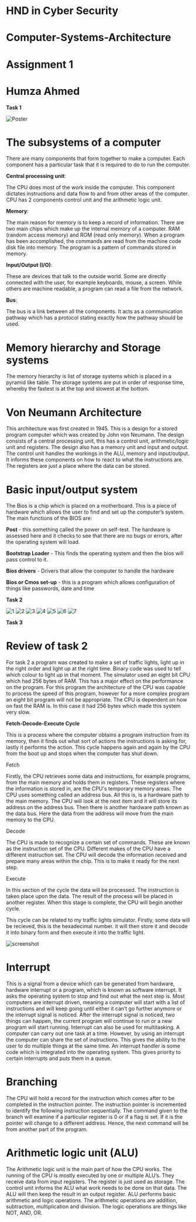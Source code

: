 #  HND in Cyber Security


# Computer-Systems-Architecture


# Assignment 1 


# Humza Ahmed


**Task 1** 

![Poster](https://i.imgur.com/HrPz14v.png)

# The subsystems of a computer 

There are many components that form together to make a computer. Each component has a particular task that it is required to do to run the computer.


**Central processing unit**: 

The CPU does most of the work inside the computer. This component dictates instructions and data flow to and from other areas of the computer. CPU has 2 components control unit and the arithmetic logic unit.


**Memory**:

The main reason for memory is to keep a record of information. There are two main chips which make up the internal memory of a computer. RAM (random access memory) and ROM (read only memory). When a program has been accomplished, the commands are read from the machine code disk file into memory. The program is a pattern of commands stored in memory.


**Input/Output (I/O)**: 

These are devices that talk to the outside world. Some are directly connected with the user, for example keyboards, mouse, a screen. While others are machine readable, a program can read a file from the network.


**Bus**: 

The bus is a link between all the components. It acts as a communication pathway which has a protocol stating exactly how the pathway should be used.

# Memory hierarchy and Storage systems

The memory hierarchy is list of storage systems which is placed in a pyramid like table.  The storage systems are put in order of response time, whereby the fastest is at the top and slowest at the bottom.

# Von Neumann Architecture 

This architecture was first created in 1945. This is a design for a stored program computer which was created by John von Neumann. The design consists of a central processing unit, this has a control unit, arithmetic/logic unit and registers. The design also has a memory unit and input and output.  The control unit handles the workings in the ALU, memory and input/output. It informs these components on how to react to what the instructions are.  The registers are just a place where the data can be stored.


# Basic input/output system 
The Bios is a chip which is placed on a motherboard. This is a piece of hardware which allows the user to find and set up the computer’s system. 
The main functions of the BIOS are: 

**Post** - this something called the power on self-test.  The hardware is assessed here and it checks to see that there are no bugs or errors, after the operating system will load.

**Bootstrap Loader** - This finds the operating system and then the bios will pass control to it. 

**Bios drivers** - Drivers that allow the computer to handle the hardware 

**Bios or Cmos set-up** - this is a program which allows configuration of things like passwords, date and time

**Task 2**

![1](https://i.imgur.com/h7J1Xto.png)
![2](https://i.imgur.com/3vtLAKe.png)
![3](https://i.imgur.com/RbYh2Ow.png)
![4](https://i.imgur.com/n0CtM4i.png)
![5](https://i.imgur.com/nssGeoJ.png)
![6](https://i.imgur.com/4vWqsW5.png)
![7](https://i.imgur.com/XS01hkY.png)






**Task 3**

# Review of task 2 


For task 2 a program was created to make a set of traffic lights, light up in the right order and light up at the right time. Binary code was used to tell which colour to light up in that moment. The simulator used an eight bit CPU which had 256 bytes of RAM. This has a major effect on the performance on the program. For this program the architecture of the CPU was capable to process the speed of this program, however for a more complex program an eight bit program will not be appropriate. The CPU is dependent on how on fast the RAM  is. In this case it had 256 bytes which made this system very slow. 


**Fetch-Decode-Execute Cycle**


This is a process where the computer obtains a program instruction from its memory, then it finds out what sort of actions the instructions is asking for, lastly it performs the action. This cycle happens again and again by the CPU from the boot up and stops when the computer has shut down.

Fetch

Firstly, the CPU retrieves some data and instructions, for example programs, from the main memory and holds them in registers. These registers where the information is stored in, are the CPU's temporary memory areas. The CPU uses something called an address bus. All this is, is a hardware path to the main memory. The CPU will look at the next item and it will store its address on the address bus. Then there is another hardware path known as the data bus. Here the data from the address will move from the main memory to the CPU.

Decode

The CPU is made to recognize a certain set of commands. These are known as the instruction set of the CPU. Different makes of the CPU have a different instruction set. The CPU will decode the information received and prepare many areas within the chip. This is to make it ready for the next step.

Execute 

In this section of the cycle the data will be processed. The instruction is taken place upon the data. The result of the process will be placed in another register. When this stage is complete, the CPU will begin another cycle.


This cycle can be related to my traffic lights simulator. Firstly, some data will be recieved, this is the hexadecimal number. it will then store it and decode it into binary form and then execute it into the traffic light.

![screenshot](https://i.imgur.com/3vtLAKe.png)




# Interrupt 
This is a signal from a device which can be generated from hardware, hardware interrupt or a program, which is known as software interrupt. It asks the operating system to stop and find out what the next step is. Most computers are interrupt driven, meaning a computer will start with a list of instructions and will keep going until either it can’t go further anymore or the interrupt signal is noticed. After the interrupt signal is noticed, two things can happen, the current program will continue to run or a new program will start running. Interrupt can also be used for multitasking. A computer can carry out one task at a time. However, by using an interrupt the computer can share the set of instructions. This gives the ability to the user to do multiple things at the same time. An interrupt handler is some code which is integrated into the operating system. This gives priority to certain interrupts and puts them in a queue.


# Branching 
The CPU will hold a record for the instruction which comes after to be completed in the instruction pointer. The instruction pointer is incremented to identify the following instruction sequentially. The command given to the branch will examine if a particular register is 0 or if a flag is set. If it is the pointer will change to a different address. Hence, the next command will be from another part of the program. 


# Arithmetic logic unit (ALU)
The Arithmetic logic unit is the main part of how the CPU works. The running of the CPU is mostly executed by one or multiple ALU’s. They receive data from input registers. The register is just used as storage. The control unit informs the ALU what work needs to be done on that data. The ALU will then keep the result in an output register. ALU performs basic arithmetic and logic operations. The arithmetic operations are addition, subtraction, multiplication and division. The logic operations are things like NOT, AND, OR.


